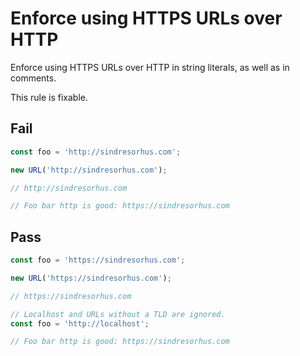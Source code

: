 # Enforce using HTTPS URLs over HTTP

Enforce using HTTPS URLs over HTTP in string literals, as well as in comments.

This rule is fixable.

## Fail

```js
const foo = 'http://sindresorhus.com';

new URL('http://sindresorhus.com');

// http://sindresorhus.com

// Foo bar http is good: https://sindresorhus.com
```

## Pass

```js
const foo = 'https://sindresorhus.com';

new URL('https://sindresorhus.com');

// https://sindresorhus.com
```

```js
// Localhost and URLs without a TLD are ignored.
const foo = 'http://localhost';

// Foo bar http is good: https://sindresorhus.com
```
